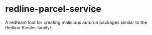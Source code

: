 # redline-parcel-service
A redteam tool for creating malicious autorun packages similar to the Redline Stealer family!
